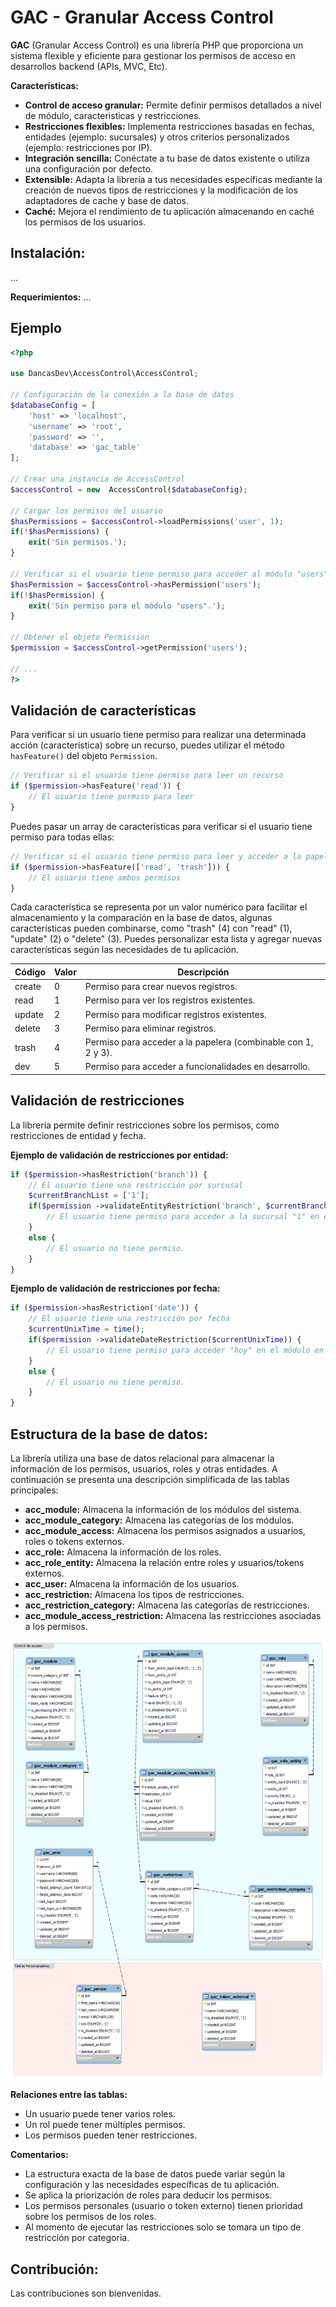 # GAC - Granular Access Control

**GAC** (Granular Access Control) es una librería PHP que proporciona un sistema flexible y eficiente para gestionar los permisos de acceso en desarrollos backend (APIs, MVC, Etc).

**Características:**

-  **Control de acceso granular:** Permite definir permisos detallados a nivel de módulo, caracteristicas y restricciones.
- **Restricciones flexibles:** Implementa restricciones basadas en fechas, entidades (ejemplo: sucursales) y otros criterios personalizados (ejemplo: restricciones por IP).
- **Integración sencilla:** Conéctate a tu base de datos existente o utiliza una configuración por defecto.
- **Extensible:** Adapta la librería a tus necesidades específicas mediante la creación de nuevos tipos de restricciones y la modificación de los adaptadores de cache y base de datos.
-  **Caché:** Mejora el rendimiento de tu aplicación almacenando en caché los permisos de los usuarios.

## Instalación:
...

**Requerimientos:**
...


## Ejemplo

```php
<?php

use DancasDev\AccessControl\AccessControl;

// Configuración de la conexión a la base de datos
$databaseConfig = [
	'host' => 'localhost',
	'username' => 'root',
	'password' => '',
	'database' => 'gac_table'
];

// Crear una instancia de AccessControl
$accessControl = new  AccessControl($databaseConfig);

// Cargar los permisos del usuario
$hasPermissions = $accessControl->loadPermissions('user', 1);
if(!$hasPermissions) {
	exit('Sin permisos.');
}

// Verificar si el usuario tiene permiso para acceder al módulo "users"
$hasPermission = $accessControl->hasPermission('users');
if(!$hasPermission) {
	exit('Sin permiso para el módulo "users".');
}

// Obtener el objeto Permission
$permission = $accessControl->getPermission('users');

// ...
?>
```

## Validación de características

Para verificar si un usuario tiene permiso para realizar una determinada acción (característica) sobre un recurso, puedes utilizar el método `hasFeature()` del objeto `Permission`.

```php
// Verificar si el usuario tiene permiso para leer un recurso
if ($permission->hasFeature('read')) {
    // El usuario tiene permiso para leer
}
```
Puedes pasar un array de características para verificar si el usuario tiene permiso para todas ellas:

```php
// Verificar si el usuario tiene permiso para leer y acceder a la papelera
if ($permission->hasFeature(['read', 'trash'])) {
	// El usuario tiene ambos permisos
}
```
Cada característica se representa por un valor numérico para facilitar el almacenamiento y la comparación en la base de datos, algunas características pueden combinarse, como "trash" (4) con "read" (1), "update" (2) o "delete" (3). Puedes personalizar esta lista y agregar nuevas características según las necesidades de tu aplicación.

| Código | Valor | Descripción                                                   |
|--------|-------------|---------------------------------------------------------------|
| create | 0           | Permiso para crear nuevos registros.                          |
| read   | 1           | Permiso para ver los registros existentes.                    |
| update | 2           | Permiso para modificar registros existentes.                  |
| delete | 3           | Permiso para eliminar registros.                              |
| trash  | 4           | Permiso para acceder a la papelera (combinable con 1, 2 y 3). |
| dev    | 5           | Permiso para acceder a funcionalidades en desarrollo.         |

## Validación de restricciones

La librería permite definir restricciones sobre los permisos, como restricciones de entidad y fecha.

**Ejemplo de validación de restricciones por entidad:**
```php
if ($permission->hasRestriction('branch')) {
    // El usuario tiene una restricción por surcusal
    $currentBranchList = ['1'];
    if($permission ->validateEntityRestriction('branch', $currentBranchList)) {
	    // El usuario tiene permiso para acceder a la sucursal "1" en el módulo en cuestion.
    }
    else {
	    // El usuario no tiene permiso.
    }
}
```

**Ejemplo de validación de restricciones por fecha:**
```php
if ($permission->hasRestriction('date')) {
    // El usuario tiene una restricción por fecha
    $currentUnixTime = time();
    if($permission ->validateDateRestriction($currentUnixTime)) {
	    // El usuario tiene permiso para acceder "hoy" en el módulo en cuestion.
    }
    else {
	    // El usuario no tiene permiso.
    }
}
```

## Estructura de la base de datos:

La librería utiliza una base de datos relacional para almacenar la información de los permisos, usuarios, roles y otras entidades. A continuación se presenta una descripción simplificada de las tablas principales:

-  **acc_module:** Almacena la información de los módulos del sistema.
-  **acc_module_category:** Almacena las categorías de los módulos.
-  **acc_module_access:** Almacena los permisos asignados a usuarios, roles o tokens externos.
-  **acc_role:** Almacena la información de los roles.
-  **acc_role_entity:** Almacena la relación entre roles y usuarios/tokens externos.
-  **acc_user:** Almacena la información de los usuarios.
-  **acc_restriction:** Almacena los tipos de restricciones.
-  **acc_restriction_category:** Almacena las categorías de restricciones.
-  **acc_module_access_restriction:** Almacena las restricciones asociadas a los permisos.

![Diagrama de la base de datos](model.png)

**Relaciones entre las tablas:**

- Un usuario puede tener varios roles.
- Un rol puede tener múltiples permisos.
- Los permisos pueden tener restricciones.

**Comentarios:**

 -  La estructura exacta de la base de datos puede variar según la configuración y las necesidades específicas de tu aplicación.
 - Se aplica la priorización de roles para deducir los permisos.
 - Los permisos personales (usuario o token externo) tienen prioridad sobre los permisos de los roles.
 - Al momento de ejecutar las restricciones solo se tomara un tipo de restricción por categoria.

## Contribución:

Las contribuciones son bienvenidas.